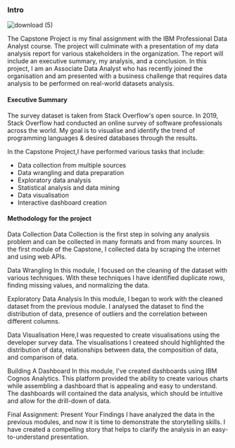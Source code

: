 ### Intro
![download (5)](https://user-images.githubusercontent.com/108150096/228506144-e655e7fd-2ebe-4165-8817-2401f174fc22.png)


The Capstone Project is my final assignment with the IBM Professional Data Analyst course.
The project will culminate with a presentation of my data analysis report for various stakeholders in the organization. The report will include an executive summary, my analysis, and a conclusion. 
In this project, I am an Associate Data Analyst who has recently joined the organisation and am presented with a business challenge that requires data analysis to be performed on real-world datasets analysis.  

#### Executive Summary
The survey dataset is taken from Stack Overflow's open source.
In 2019, Stack Overflow had conducted an online survey of software professionals across the world. My goal is to visualise and identify the trend of programming languages & desired databases through the results.

In the Capstone Project,I have performed various tasks that include: 
- Data collection from multiple sources 
- Data wrangling and data preparation 
- Exploratory data analysis  
- Statistical analysis and data mining 
- Data visualisation 
- Interactive dashboard creation 


#### Methodology for the project
Data Collection
Data Collection is the first step in solving any analysis problem and can be collected in many formats and from many sources. 
In the first module of the Capstone, I collected data by scraping the internet and using web APIs.

Data Wrangling
In this module, I focused on the cleaning of the dataset with various techniques. 
With these techniques I have identified duplicate rows, finding missing values, and normalizing the data.

Exploratory Data Analysis
In this module, I began to work with the cleaned dataset from the previous module. 
I analysed the dataset to find the distribution of data, presence of outliers and the correlation between different columns.

Data Visualisation
Here,I was requested to create visualisations using the developer survey data. 
The visualisations I createed should highlighted the distribution of data, relationships between data, the composition of data, and comparison of data.

Building A Dashboard
In this module, I've created dashboards using IBM Cognos Analytics. 
This platform provided the ability to create various charts while assembling a dashboard that is appealing and easy to understand. 
The dashboards will contained the data analysis, which should be intuitive and allow for the drill-down of data.

Final Assignment: Present Your Findings
I have analyzed the data in the previous modules, and now it is time to demonstrate the storytelling skills. 
I have created a compelling story that helps to clarify the analysis in an easy-to-understand presentation.
